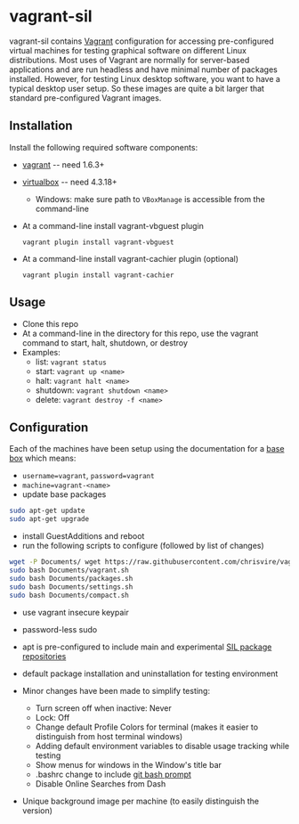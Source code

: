 # vagrant-sil

vagrant-sil contains [Vagrant](www.vagrantup.com) configuration for accessing pre-configured virtual machines for testing graphical software on different Linux distributions.  Most uses of Vagrant are normally for server-based applications and are run headless and have minimal number of packages installed.  However, for testing Linux desktop software, you want to have a typical desktop user setup.  So these images are quite a bit larger that standard pre-configured Vagrant images.

## Installation
Install the following required software components:
* [vagrant](https://www.vagrantup.com/downloads.html) -- need 1.6.3+
* [virtualbox](https://www.virtualbox.org/wiki/Downloads) -- need 4.3.18+
  * Windows: make sure path to `VBoxManage` is accessible from the command-line
* At a command-line install vagrant-vbguest plugin
    
    `vagrant plugin install vagrant-vbguest`

* At a command-line install vagrant-cachier plugin (optional)
  
    `vagrant plugin install vagrant-cachier`

## Usage
* Clone this repo
* At a command-line in the directory for this repo, use the vagrant command to start, halt, shutdown, or destroy
* Examples:
  * list: `vagrant status`
  * start: `vagrant up <name>`
  * halt: `vagrant halt <name>`
  * shutdown: `vagrant shutdown <name>`
  * delete: `vagrant destroy -f <name>`

## Configuration

Each of the machines have been setup using the documentation for a [base box](https://docs.vagrantup.com/v2/boxes/base.html) which means:
* `username=vagrant`, `password=vagrant`
* `machine=vagrant-<name>`
* update base packages
```bash
sudo apt-get update
sudo apt-get upgrade
```
* install GuestAdditions and reboot
* run the following scripts to configure (followed by list of changes)
```bash
wget -P Documents/ wget https://raw.githubusercontent.com/chrisvire/vagrant-sil/master/scripts/{compact,packages,settings,vagrant}.sh
sudo bash Documents/vagrant.sh
sudo bash Documents/packages.sh
sudo bash Documents/settings.sh
sudo bash Documents/compact.sh
```
 * use vagrant insecure keypair
 * password-less sudo
 * apt is pre-configured to include main and experimental [SIL package repositories](http://packages.sil.org)
 * default package installation and uninstallation for testing environment
 * Minor changes have been made to simplify testing:
   * Turn screen off when inactive: Never
   * Lock: Off
   * Change default Profile Colors for terminal (makes it easier to distinguish from host terminal windows)
   * Adding default environment variables to disable usage tracking while testing
   * Show menus for windows in the Window's title bar
   * .bashrc change to include [git bash prompt](http://www.thehubbards.org/blog/2014/05/22/git-changing-bash-prompt/)
   * Disable Online Searches from Dash

* Unique background image per machine (to easily distinguish the version)


